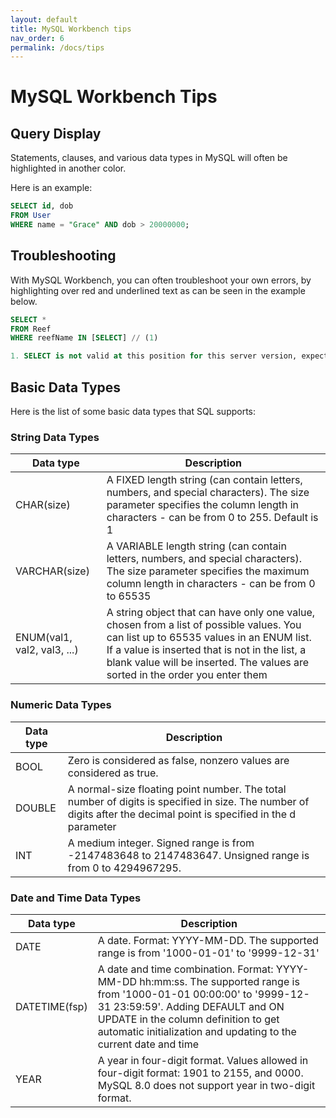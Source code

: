 ```yaml
---
layout: default
title: MySQL Workbench tips
nav_order: 6
permalink: /docs/tips
---
```


# MySQL Workbench Tips

## Query Display
Statements, clauses, and various data types in MySQL will often be highlighted in another color.

Here is an example:

```sql
SELECT id, dob
FROM User
WHERE name = "Grace" AND dob > 20000000;
```

## Troubleshooting
With MySQL Workbench, you can often troubleshoot your own errors, by highlighting over red and underlined text as can be seen in the example below.

```sql
SELECT *
FROM Reef
WHERE reefName IN [SELECT] // (1)

1. SELECT is not valid at this position for this server version, expecting FOR, LOCK, TABLE, VALUES, WITH, '('
```

## Basic Data Types

Here is the list of some basic data types that SQL supports:

### String Data Types

| Data type                   | Description                                                                                                                                                                                                                                                             |
|-----------------------------|-------------------------------------------------------------------------------------------------------------------------------------------------------------------------------------------------------------------------------------------------------------------------|
| CHAR(size)                  | A FIXED length string (can contain letters, numbers, and special characters). The size parameter specifies the column length in characters - can be from 0 to 255. Default is 1                                                                                         |
| VARCHAR(size)               | A VARIABLE length string (can contain letters, numbers, and special characters). The size parameter specifies the maximum column length in characters - can be from 0 to 65535                                                                                          |
| ENUM(val1, val2, val3, ...) | A string object that can have only one value, chosen from a list of possible values. You can list up to 65535 values in an ENUM list. If a value is inserted that is not in the list, a blank value will be inserted. The values are sorted in the order you enter them |

### Numeric Data Types

| Data type       | Description                                                                                                                                                        |
|-----------------|--------------------------------------------------------------------------------------------------------------------------------------------------------------------|
| BOOL            | Zero is considered as false, nonzero values are considered as true.                                                                                                |
| DOUBLE          | A normal-size floating point number. The total number of digits is specified in size. The number of digits after the decimal point is specified in the d parameter |
| INT             | A medium integer. Signed range is from -2147483648 to 2147483647. Unsigned range is from 0 to 4294967295.                                                          |

### Date and Time Data Types

| Data type     | Description                                                                                                                                                                                                                                                           |
|---------------|-----------------------------------------------------------------------------------------------------------------------------------------------------------------------------------------------------------------------------------------------------------------------|
| DATE          | A date. Format: YYYY-MM-DD. The supported range is from '1000-01-01' to '9999-12-31'                                                                                                                                                                                  |
| DATETIME(fsp) | A date and time combination. Format: YYYY-MM-DD hh:mm:ss. The supported range is from '1000-01-01 00:00:00' to '9999-12-31 23:59:59'. Adding DEFAULT and ON UPDATE in the column definition to get automatic initialization and updating to the current date and time |
| YEAR          | A year in four-digit format. Values allowed in four-digit format: 1901 to 2155, and 0000. MySQL 8.0 does not support year in two-digit format.                                                                                                                        |
